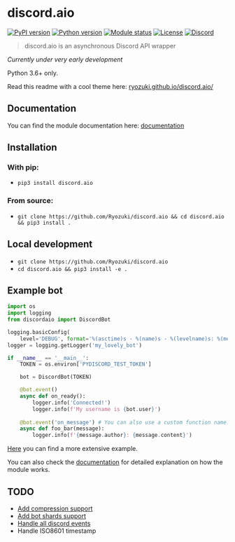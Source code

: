 # discord.aio
[![PyPI version](https://img.shields.io/pypi/v/discord.aio.svg)](https://pypi.python.org/pypi/discord.aio)
[![Python version](https://img.shields.io/pypi/pyversions/discord.aio.svg)](https://github.com/Ryozuki/discord.aio)
[![Module status](https://img.shields.io/pypi/status/discord.aio.svg)](https://github.com/Ryozuki/discord.aio)
[![License](https://img.shields.io/pypi/l/discord.aio.svg)](https://github.com/Ryozuki/discord.aio/blob/master/LICENSE.txt)
[![Discord](https://img.shields.io/discord/416878158436892672.svg)](https://discord.gg/hJ7ewAT)

> discord.aio is an asynchronous Discord API wrapper

*Currently under very early development*

Python 3.6+ only.

Read this readme with a cool theme here: [ryozuki.github.io/discord.aio/](https://ryozuki.github.io/discord.aio/)

## Documentation
You can find the module documentation here: [documentation](https://ryozuki.github.io/discord.aio/docs)

## Installation

### With pip:
- `pip3 install discord.aio`

### From source:
- `git clone https://github.com/Ryozuki/discord.aio && cd discord.aio && pip3 install .`

## Local development
- `git clone https://github.com/Ryozuki/discord.aio`
- `cd discord.aio && pip3 install -e .`

## Example bot
```python
import os
import logging
from discordaio import DiscordBot

logging.basicConfig(
    level='DEBUG', format='%(asctime)s - %(name)s - %(levelname)s: %(message)s')
logger = logging.getLogger('my_lovely_bot')

if __name__ == '__main__':
    TOKEN = os.environ['PYDISCORD_TEST_TOKEN']

    bot = DiscordBot(TOKEN)

    @bot.event()
    async def on_ready():
        logger.info('Connected!')
        logger.info(f'My username is {bot.user}')
    
    @bot.event('on_message') # You can also use a custom function name.
    async def foo_bar(message):
        logger.info(f'{message.author}: {message.content}')
```

[Here](https://github.com/Ryozuki/discord.aio/blob/master/test/bot.py) you can find a more extensive example.

You can also check the [documentation](https://ryozuki.github.io/discord.aio/docs) for detailed explanation on how the module works.

## TODO
- [Add compression support](https://discordapp.com/developers/docs/topics/gateway#encoding-and-compression)
- [Add bot shards support](https://discordapp.com/developers/docs/topics/gateway#get-gateway-bot)
- [Handle all discord events](https://discordapp.com/developers/docs/topics/gateway#commands-and-events-gateway-events)
- Handle ISO8601 timestamp